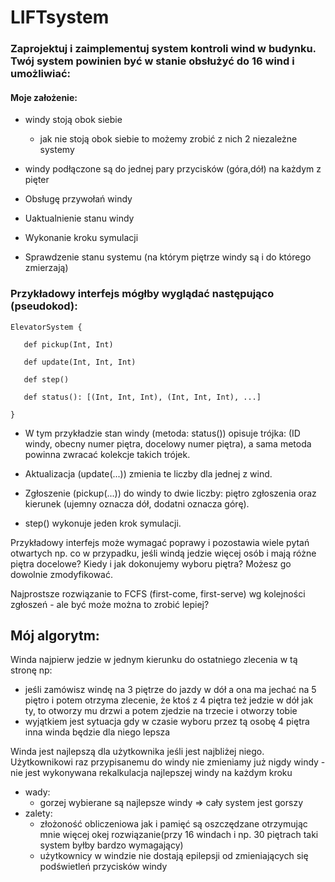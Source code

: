 # LIFTsystem

### Zaprojektuj i zaimplementuj system kontroli wind w budynku. Twój system powinien być w stanie obsłużyć do 16 wind i umożliwiać:
#### Moje założenie:
- windy stoją obok siebie
    - jak nie stoją obok siebie to możemy zrobić z nich 2 niezależne systemy
- windy podłączone są do jednej pary przycisków (góra,dół) na każdym z pięter


- Obsługę przywołań windy

- Uaktualnienie stanu windy

- Wykonanie kroku symulacji

- Sprawdzenie stanu systemu (na którym piętrze windy są i do którego zmierzają)

### Przykładowy interfejs mógłby wyglądać następująco (pseudokod):

    ElevatorSystem {

       def pickup(Int, Int)

       def update(Int, Int, Int)

       def step()

       def status(): [(Int, Int, Int), (Int, Int, Int), ...] 

    }

- W tym przykładzie stan windy (metoda: status()) opisuje trójka: (ID windy, obecny numer piętra, docelowy numer piętra), a sama metoda powinna zwracać kolekcje takich trójek.

- Aktualizacja (update(...)) zmienia te liczby dla jednej z wind. 
- Zgłoszenie (pickup(...)) do windy to dwie liczby: piętro zgłoszenia oraz kierunek (ujemny oznacza dół, dodatni oznacza górę). 
- step() wykonuje jeden krok symulacji.

Przykładowy interfejs może wymagać poprawy i pozostawia wiele pytań otwartych np. co w przypadku, jeśli windą jedzie więcej osób i mają różne piętra docelowe? Kiedy i jak dokonujemy wyboru piętra? Możesz go dowolnie zmodyfikować.

Najprostsze rozwiązanie to FCFS (first-come, first-serve) wg kolejności zgłoszeń - ale być może można to zrobić lepiej?

## Mój algorytm:
Winda najpierw jedzie w jednym kierunku do ostatniego zlecenia w tą stronę np:
- jeśli zamówisz windę na 3 piętrze do jazdy w dół a ona ma jechać na 5 piętro i potem otrzyma zlecenie, że ktoś z 4 piętra też jedzie w dół jak ty,
to otworzy mu drzwi a potem zjedzie na trzecie i otworzy tobie
- wyjątkiem jest sytuacja gdy w czasie wyboru przez tą osobę 4 piętra inna winda będzie dla niego lepsza

Winda jest najlepszą dla użytkownika jeśli jest najbliżej niego.
Użytkownikowi raz przypisanemu do windy nie zmieniamy już nigdy windy - nie jest wykonywana rekalkulacja najlepszej windy na każdym kroku
- wady:
  - gorzej wybierane są najlepsze windy => cały system jest gorszy 
- zalety:
  - złożoność obliczeniowa jak i pamięć są oszczędzane otrzymując mnie więcej okej rozwiązanie(przy 16 windach i np. 30 piętrach taki system byłby bardzo wymagający)
  - użytkownicy w windzie nie dostają epilepsji od zmieniających się podświetleń przycisków windy
